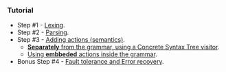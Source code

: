 ### Tutorial

- Step #1 - [Lexing](https://github.com/SAP/chevrotain/blob/master/docs/tutorial/step1_lexing.md).
- Step #2 - [Parsing](https://github.com/SAP/chevrotain/blob/master/docs/tutorial/step2_parsing.md).
- Step #3 - [Adding actions (semantics)](https://github.com/SAP/chevrotain/blob/master/docs/tutorial/step3_adding_actions_root.md).
  * [**Separately** from the grammar, using a Concrete Syntax Tree visitor](https://github.com/SAP/chevrotain/blob/master/docs/tutorial/step3a_adding_actions_visitor.md). 
  * [Using **embbeded** actions inside the grammar](https://github.com/SAP/chevrotain/blob/master/docs/tutorial/step3b_adding_actions_embedded.md).
- Bonus Step #4 - [Fault tolerance and Error recovery](https://github.com/SAP/chevrotain/blob/master/docs/tutorial/step4_fault_tolerance.md). 
